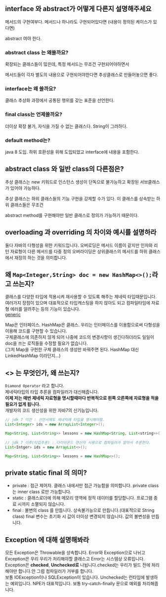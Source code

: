 
## interface 와 abstract가 어떻게 다른지 설명해주세요

메서드의 구현여부다. 메서드나 하나라도 구현되어있다면 (내용이 정의된 케이스가 있다면)

abstract 여야 한다.

### abstract class 는 왜쓸까요?

확장되는 클래스들이 많은데, 특정 메서드는 무조건 구현되어야하면서

메서드들이 각자 별도의 내용으로 구현되어야한다면 추상클래스로 만들어놓으면 좋다.

### interface는 왜 쓸까요?

클래스 추상화 과정에서 공통된 행위를 갖는 표준을 선언한다.

### final class는 언제쓸까요?

더이상 확장 불가, 자식을 가질 수 없는 클래스다. String이 그러하다.

### default method는?

java 8 도입. 하위 호환성을 위해 도입되었고 interface에 내용을 포함한다.

## abstract class 와 일반 class의 다른점은?

추상 클래스는 new 키워드로 인스턴스 생성이 단독으로 불가능하고 확장된 서브클래스가 있어야 가능하다.

추상 클래스는 하위 클래스들의 기능 구현을 강제할 수가 있다. 이 클래스를 상속받는 하위 클래스들은 무조건 

abstract method를 구현해야만 일반 클래스로 정의가 가능하기 때문이다.

## overloading 과 overriding 의 차이와 예시를 설명하라
둘다 자바의 다형성을 위한 키워드입니다.
오버로딩은 메서드 이름이 같지만 인자와 리턴 자료형이 다른 메서드를 다중 정의
오버라이딩은 상위클래스의 메서드를 하위 클래스에서 재정의 하는 것을 의미합니다.



## 왜 `Map<Integer,String> doc = new HashMap<>();`라고 쓰는지?
  클래스를 다양한 타입에 적용시켜 재사용할 수 있도록 해주는 제네릭 타입때문입니다.  
  여러가지 장점이 있으며 대표적으로 타입캐스팅을 하지 않아도 되고 컴파일타임에 자료형 에러를 알려주는 등의 기능이 있습니다.  
[generic](https://cornswrold.tistory.com/180)
  
Map은 인터페이스. HashMap은 클래스. 우리는 인터페이스를 이용함으로써 다형성을 이용해 코드를 구현할 수 있습니다.  
구체클래스에 의존하지 않게 되어 나중에 코드의 변경사항이 생긴다하더라도 일일이 doc을 쓰는 로직들을 수정할 필요가 없습니다.  
  (그저 Map을 구현한 구체 클래스의 생성만 바꿔주면 된다. HashMap 대신 LinkedHashMap 이라던지...)

## <> 는 무엇인가, 왜 쓰는지?
`Diamond Operator` 라고 합니다.  
제네릭타입의 타입 추론을 컴파일러가 대신해줍니다.  
**이제 저는 매번 제네릭 자료형을 명시할때마다 반복적으로 왼쪽 오른쪽에 자료형을 적을 필요가 없게 됩니다.**  
개발자의 코드 생산성을 위한 자바7의 신기능입니다.  
```java
// jdk 7 이전 : 선언시에도 제네릭에 타입을 명시해야함.
List<Integer> ids = new ArrayList<Integer>();

Map<String, List<String>> lessons = new HashMap<String, List<string>>();
  
// jdk 7 이후(타입추론) : 다이아몬드 연산자 사용으로 컴파일러가 알아서 추론한다. 
List<Intger> ids = new ArrayList<>();

Map<String, List<String>> lessons = new HashMap<>();
```

## private static final 의 의미?
- private : 접근 제어자. 클래스 내에서만 접근 가능함을 의미합니다. private class 는 inner class 로만 가능합니다.
- static : 클래스로더에 의해 메모리 영역에 정적 데이터를 할당합니다. 프로그램 종료 시까지 소멸되지 않습니다.
- final : 불변의 class 를 만듭니다. 상속불가능으로 만듭니다.(대표적으로 String class) final 변수는 초기화 시 값이 더이상 변경되지 않습니다. 값의 불변성을 만듭니다.

## Exception 에 대해 설명해봐라
모든 Exception은 Throwable을 상속합니다.  Error와 Exception으로 나뉘고 Exception은 우리 우리가 처리해야할 클래스고 Error는 시스템상 오류입니다.  
Exception은 **checked**, **Unchecked로** 나뉩니다.checked는 우리가 빌드 전에 처리해야만 합니다.안 그럼 컴파일러가 거부를 합니다.  
보통 IOException이나 SQLException이 있습니다.
Unchecked는 런타임에 발생하는 예외입니다. NPE가 대표적입니다.  보통 try-catch-finally 문으로 예외를 처리해줍니다.
